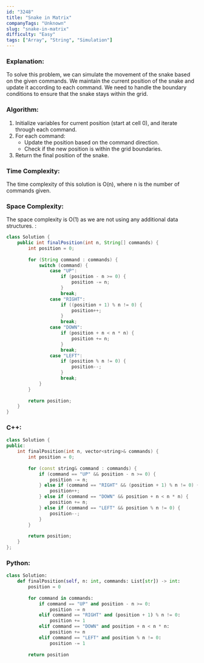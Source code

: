 ```yaml
---
id: "3248"
title: "Snake in Matrix"
companyTags: "Unknown"
slug: "snake-in-matrix"
difficulty: "Easy"
tags: ["Array", "String", "Simulation"]
---
```


### Explanation:
To solve this problem, we can simulate the movement of the snake based on the given commands. We maintain the current position of the snake and update it according to each command. We need to handle the boundary conditions to ensure that the snake stays within the grid.

### Algorithm:
1. Initialize variables for current position (start at cell 0), and iterate through each command.
2. For each command:
   - Update the position based on the command direction.
   - Check if the new position is within the grid boundaries.
3. Return the final position of the snake.

### Time Complexity:
The time complexity of this solution is O(n), where n is the number of commands given.

### Space Complexity:
The space complexity is O(1) as we are not using any additional data structures.
:
```java
class Solution {
    public int finalPosition(int n, String[] commands) {
        int position = 0;
        
        for (String command : commands) {
            switch (command) {
                case "UP":
                    if (position - n >= 0) {
                        position -= n;
                    }
                    break;
                case "RIGHT":
                    if ((position + 1) % n != 0) {
                        position++;
                    }
                    break;
                case "DOWN":
                    if (position + n < n * n) {
                        position += n;
                    }
                    break;
                case "LEFT":
                    if (position % n != 0) {
                        position--;
                    }
                    break;
            }
        }
        
        return position;
    }
}
```

### C++:
```cpp
class Solution {
public:
    int finalPosition(int n, vector<string>& commands) {
        int position = 0;
        
        for (const string& command : commands) {
            if (command == "UP" && position - n >= 0) {
                position -= n;
            } else if (command == "RIGHT" && (position + 1) % n != 0) {
                position++;
            } else if (command == "DOWN" && position + n < n * n) {
                position += n;
            } else if (command == "LEFT" && position % n != 0) {
                position--;
            }
        }
        
        return position;
    }
};
```

### Python:
```python
class Solution:
    def finalPosition(self, n: int, commands: List[str]) -> int:
        position = 0
        
        for command in commands:
            if command == "UP" and position - n >= 0:
                position -= n
            elif command == "RIGHT" and (position + 1) % n != 0:
                position += 1
            elif command == "DOWN" and position + n < n * n:
                position += n
            elif command == "LEFT" and position % n != 0:
                position -= 1
        
        return position
```